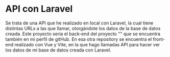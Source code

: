 <h1> API con Laravel </h1>

<p> Se trata de una API que he realizado en local con Laravel, la cual tiene distintas URLs a las que llamar, otorgándote los datos de la base de datos creada. Este proyecto sería el back-end del proyecto "" que se encuentra también en mi perfil de gitHub. En esa otra repository se encuentra el front-end realizado con Vue y Vite, en la que hago llamadas API para hacer ver los datos de mi base de datos creada con Laravel. </p>
